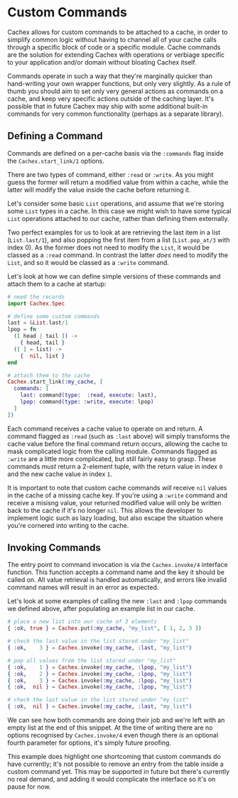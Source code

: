 # Custom Commands

Cachex allows for custom commands to be attached to a cache, in order to simplify common logic without having to channel all of your cache calls through a specific block of code or a specific module. Cache commands are the solution for extending Cachex with operations or verbiage specific to your application and/or domain without bloating Cachex itself.

Commands operate in such a way that they're marginally quicker than hand-writing your own wrapper functions, but only very slightly. As a rule of thumb you should aim to set only very general actions as commands on a cache, and keep very specific actions outside of the caching layer. It's possible that in future Cachex may ship with some additional built-in commands for very common functionality (perhaps as a separate library).

## Defining a Command

Commands are defined on a per-cache basis via the `:commands` flag inside the `Cachex.start_link/1` options.

There are two types of command, either `:read` or `:write`. As you might guess the former will return a modified value from within a cache, while the latter will modify the value inside the cache before returning it.

Let's consider some basic `List` operations, and assume that we're storing some `List` types in a cache. In this case we might wish to have some typical `List` operations attached to our cache, rather than defining them externally.

Two perfect examples for us to look at are retrieving the last item in a list (`List.last/1`), and also popping the first item from a list (`List.pop_at/3` with index 0). As the former does not need to modify the `List`, it would be classed as a `:read` command. In contrast the latter _does_ need to modify the `List`, and so it would be classed as a `:write` command.

Let's look at how we can define simple versions of these commands and attach them to a cache at startup:

```elixir
# need the records
import Cachex.Spec

# define some custom commands
last = &List.last/1
lpop = fn
  ([ head | tail ]) ->
    { head, tail }
  ([ ] = list) ->
    {  nil, list }
end

# attach them to the cache
Cachex.start_link(:my_cache, [
  commands: [
    last: command(type:  :read, execute: last),
    lpop: command(type: :write, execute: lpop)
  ]
])
```

Each command receives a cache value to operate on and return. A command flagged as `:read` (such as `:last` above) will simply transforms the cache value before the final command return occurs, allowing the cache to mask complicated logic from the calling module. Commands flagged as `:write` are a little more complicated, but still fairly easy to grasp. These commands *must* return a 2-element tuple, with the return value in index `0` and the new cache value in index `1`.

It is important to note that custom cache commands _will_ receive `nil` values in the cache of a missing cache key. If you're using a `:write` command and receive a misisng value, your returned modified value will only be written back to the cache if it's no longer `nil`. This allows the developer to implement logic such as lazy loading, but also escape the situation where you're cornered into writing to the cache.

## Invoking Commands

The entry point to command invocation is via the `Cachex.invoke/4` interface function. This function accepts a command name and the key it should be called on. All value retrieval is handled automatically, and errors like invalid command names will result in an error as expected.

Let's look at some examples of calling the new `:last` and `:lpop` commands we defined above, after populating an example list in our cache.

```elixir
# place a new list into our cache of 3 elements
{ :ok, true } = Cachex.put(:my_cache, "my_list", [ 1, 2, 3 ])

# check the last value in the list stored under "my_list"
{ :ok,    3 } = Cachex.invoke(:my_cache, :last, "my_list")

# pop all values from the list stored under "my_list"
{ :ok,    1 } = Cachex.invoke(:my_cache, :lpop, "my_list")
{ :ok,    2 } = Cachex.invoke(:my_cache, :lpop, "my_list")
{ :ok,    3 } = Cachex.invoke(:my_cache, :lpop, "my_list")
{ :ok,  nil } = Cachex.invoke(:my_cache, :lpop, "my_list")

# check the last value in the list stored under "my_list"
{ :ok,  nil } = Cachex.invoke(:my_cache, :last, "my_list")
```

We can see how both commands are doing their job and we're left with an empty list at the end of this snippet. At the time of writing there are no options recognised by `Cachex.invoke/4` even though there _is_ an optional fourth parameter for options, it's simply future proofing.

This example does highlight one shortcoming that custom commands do have currently; it's not possible to remove an entry from the table inside a custom command yet. This may be supported in future but there's currently no real demand, and adding it would complicate the interface so it's on pause for now.

